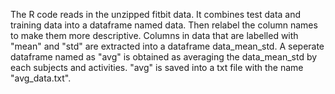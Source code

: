 The R code reads in the unzipped fitbit data. 
It combines test data and training data into a dataframe named data.
Then relabel the column names to make them more descriptive.
Columns in data that are labelled with "mean" and "std" are extracted into a dataframe data_mean_std.
A seperate dataframe named as "avg" is obtained as averaging the data_mean_std by each subjects and activities.
"avg" is saved into a txt file with the name "avg_data.txt".
